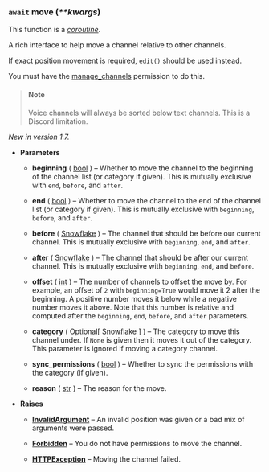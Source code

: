 ### `await` move (_\*\*kwargs_)[](https://discordpy.readthedocs.io/en/v1.7.3/api.html#discord.abc.GuildChannel.move)

This function is a [_coroutine_](https://docs.python.org/3/library/asyncio-task.html#coroutine).

A rich interface to help move a channel relative to other channels.

If exact position movement is required, `edit()` should be used instead.

You must have the [manage_channels](discord/Data%20Classes/Permissions/manage_channels) permission to do this.

> #### Note
> Voice channels will always be sorted below text channels. This is a Discord limitation.

*New in version 1.7.*

- **Parameters**

	-   **beginning** ( [bool](https://docs.python.org/3/library/functions.html#bool "(in Python v3.9)") ) – Whether to move the channel to the beginning of the channel list (or category if given). This is mutually exclusive with `end`, `before`, and `after`.
    
	-   **end** ( [bool](https://docs.python.org/3/library/functions.html#bool "(in Python v3.9)") ) – Whether to move the channel to the end of the channel list (or category if given). This is mutually exclusive with `beginning`, `before`, and `after`.
    
	-   **before** ( [Snowflake](discord/Abstract%20Base%20Classes/Snowflake/Snowflake) ) – The channel that should be before our current channel. This is mutually exclusive with `beginning`, `end`, and `after`.
    
	-   **after** ( [Snowflake](discord/Abstract%20Base%20Classes/Snowflake/Snowflake) ) – The channel that should be after our current channel. This is mutually exclusive with `beginning`, `end`, and `before`.
    
	-   **offset** ( [int](https://docs.python.org/3/library/functions.html#int "(in Python v3.9)") ) – The number of channels to offset the move by. For example, an offset of `2` with `beginning=True` would move it 2 after the beginning. A positive number moves it below while a negative number moves it above. Note that this number is relative and computed after the `beginning`, `end`, `before`, and `after` parameters.
    
	-   **category** ( Optional\[ [Snowflake](discord/Abstract%20Base%20Classes/Snowflake/Snowflake) ] ) – The category to move this channel under. If `None` is given then it moves it out of the category. This parameter is ignored if moving a category channel.
    
	-   **sync_permissions** ( [bool](https://docs.python.org/3/library/functions.html#bool "(in Python v3.9)") ) – Whether to sync the permissions with the category (if given).
    
	-   **reason** ( [str](https://docs.python.org/3/library/stdtypes.html#str "(in Python v3.9)") ) – The reason for the move.
    

- **Raises**

	-   [**InvalidArgument**](discord/Exceptions/InvalidArgument) – An invalid position was given or a bad mix of arguments were passed.
    
	-   [**Forbidden**](discord/Exceptions/Forbidden) – You do not have permissions to move the channel.
    
	-   [**HTTPException**](discord/Exceptions/HTTPException) – Moving the channel failed.



